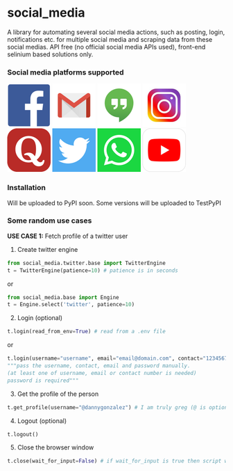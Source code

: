 # social_media
A library for automating several social media actions, such as posting, login, notifications etc. for multiple  social media and scraping data from these social medias. API free (no official social media APIs used), front-end selinium based solutions only.
### Social media platforms supported
<img style="display: inline;" src="https://github.com/atharva-naik/social_media/blob/main/images/facebook.png?raw=true" width="100">
<img style="display: inline;" src="https://github.com/atharva-naik/social_media/blob/main/images/gmail.png?raw=true" width="100">
<img style="display: inline;" src="https://github.com/atharva-naik/social_media/blob/main/images/hangouts.png?raw=true" width="100">
<img style="display: inline;" src="https://github.com/atharva-naik/social_media/blob/main/images/instagram.jpg?raw=true" width="100">
<img style="display: inline;" src="https://github.com/atharva-naik/social_media/blob/main/images/quora.png?raw=true" width="100">
<img style="display: inline;" src="https://github.com/atharva-naik/social_media/blob/main/images/twitter.png?raw=true" width="100">
<img style="display: inline;" src="https://github.com/atharva-naik/social_media/blob/main/images/whatsapp.png?raw=true" width="100">
<img style="display: inline;" src="https://github.com/atharva-naik/social_media/blob/main/images/youtube.png?raw=true" width="100">

### Installation

Will be uploaded to PyPI soon. Some versions will be uploaded to TestPyPI

### Some random use cases
**USE CASE 1:**
Fetch profile of a twitter user

1. Create twitter engine
```python
from social_media.twitter.base import TwitterEngine
t = TwitterEngine(patience=10) # patience is in seconds
```
or 
```python
from social_media.base import Engine
t = Engine.select('twitter', patience=10)
```
2. Login (optional)
```python 
t.login(read_from_env=True) # read from a .env file
```
or
```python
t.login(username="username", email="email@domain.com", contact="123456789", password="password")
"""pass the username, contact, email and password manually. 
(at least one of username, email or contact number is needed)
password is required"""
```
3. Get the profile of the person
```python
t.get_profile(username="@dannygonzalez") # I am truly greg (@ is optional, not really needed, also username should be exact)
```
4. Logout (optional)
```python
t.logout() 
```
5. Close the browser window 
```python
t.close(wait_for_input=False) # if wait_for_input is true then script will wait for the user to enter q to terminate
```
